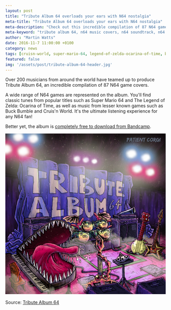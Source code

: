 ```yaml
---
layout: post
title: "Tribute Album 64 overloads your ears with N64 nostalgia"
meta-title: "Tribute Album 64 overloads your ears with N64 nostalgia"
meta-description: "Check out this incredible compilation of 87 N64 game soundtrack covers. Includes music from The Legend of Zelda: Ocarina of Time and Super Mario 64."
meta-keyword: "tribute album 64, n64 music covers, n64 soundtrack, n64 music"
author: "Martin Watts"
date: 2016-11-7 11:00:00 +0100
category: news
tags: [cruisn-world, super-mario-64, legend-of-zelda-ocarina-of-time, buck-bumble]
featured: false
img: '/assets/post/tribute-album-64-header.jpg'
---
```

Over 200 musicians from around the world have teamed up to produce Tribute Album 64, an incredible compilation of 87 N64 game covers.

A wide range of N64 games are represented on the album. You'll find classic tunes from popular titles such as Super Mario 64 and The Legend of Zelda: Ocarina of Time, as well as music from lesser known games such as Buck Bumble and Cruis'n World. It's the ultimate listening experience for any N64 fan!

Better yet, the album is [completely free to download from Bandcamp](https://tributealbum64.bandcamp.com/ "Tribute Album 64").

![Tribute Album 64 album cover](/assets/post/tribute-album-64.jpg)

Source: [Tribute Album 64](https://tributealbum64.bandcamp.com/)

